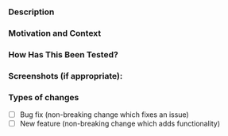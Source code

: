 ### Description
<!--- Describe your changes in detail -->

### Motivation and Context

### How Has This Been Tested?

### Screenshots (if appropriate):

### Types of changes

- [ ] Bug fix (non-breaking change which fixes an issue)
- [ ] New feature (non-breaking change which adds functionality)
